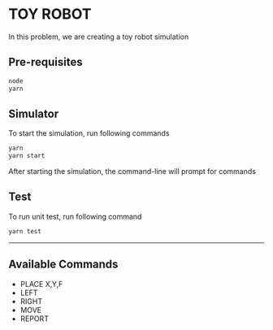 # TOY ROBOT
In this problem, we are creating a toy robot simulation

## Pre-requisites
```bash
node
yarn
```

## Simulator

To start the simulation, run following commands
```bash
yarn
yarn start
```
After starting the simulation, the command-line will prompt for commands

## Test
To run unit test, run following command
```bash
yarn test
```
----

## Available Commands
- PLACE X,Y,F
- LEFT
- RIGHT
- MOVE
- REPORT